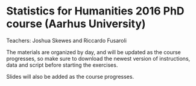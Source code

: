 # Statistics for Humanities 2016 PhD course (Aarhus University)

Teachers: Joshua Skewes and Riccardo Fusaroli

The materials are organized by day, and will be updated as the course progresses, so make sure to download the newest version of instructions, data and script before starting the exercises.

Slides will also be added as the course progresses.
